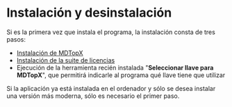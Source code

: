 # Instalación y desinstalación

Si es la primera vez que instala el programa, la instalación consta de tres pasos:

* [Instalación de MDTopX](instalacion-del-programa.md)
* [Instalación de la suite de licencias](instalacion-de-los-driver.md)
* Ejecución de la herramienta recién instalada "**Seleccionar llave para MDTopX**", que permitirá indicarle al programa qué llave tiene que utilizar

Si la aplicación ya está instalada en el ordenador y sólo se desea instalar una versión más moderna, sólo es necesario el primer paso.

